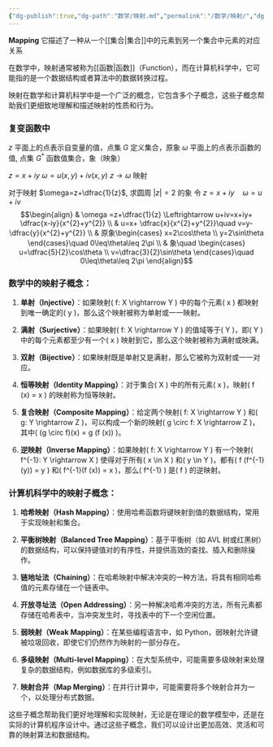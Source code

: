 ```yaml
---
{"dg-publish":true,"dg-path":"数学/映射.md","permalink":"/数学/映射/","dgPassFrontmatter":true,"noteIcon":"","created":"2024-05-21T15:20:28.345+08:00","updated":"2024-05-29T13:32:37.378+08:00"}
---
```


**Mapping** 
它描述了一种从一个[[集合\|集合]]中的元素到另一个集合中元素的对应关系

在数学中，映射通常被称为[[函数\|函数]]（Function），而在计算机科学中，它可能指的是一个数据结构或者算法中的数据转换过程。

映射在数学和计算机科学中是一个广泛的概念，它包含多个子概念，这些子概念帮助我们更细致地理解和描述映射的性质和行为。

### 复变函数中
$z$ 平面上的点表示自变量的值，点集 $G$ 定义集合，原象
$\omega$ 平面上的点表示函数的值,   点集 $G^{*}$ 函数值集合，象（映象）

$z=x+iy$
$\omega=u(x,y)+iv(x,y)$
$z\to \omega$ 映射

对于映射 $\omega=z+\dfrac{1}{z}$, 求圆周 $|z|=2$ 的象
令 $z=x+iy\quad \omega=u+iv$
$$\begin{align}
 & \omega =z+\dfrac{1}{z} \Leftrightarrow u+iv=x+iy+ \dfrac{x-iy}{x^{2}+y^{2}} \\
 & u=x+ \dfrac{x}{x^{2}+y^{2}}\quad v=y- \dfrac{y}{x^{2}+y^{2}} \\
 & 原象\begin{cases}
x=2\cos\theta \\
y=2\sin\theta
\end{cases}\quad 0\leq\theta\leq 2\pi \\
 & 象\quad \begin{cases}
u=\dfrac{5}{2}\cos\theta \\
v=\dfrac{3}{2}\sin\theta
\end{cases}\quad 0\leq\theta\leq 2\pi
\end{align}$$

### 数学中的映射子概念：

1. **单射（Injective）**：如果映射\( f: X \rightarrow Y \) 中的每个元素\( x \) 都映射到唯一确定的\( y \)，那么这个映射被称为单射或一一映射。

2. **满射（Surjective）**：如果映射\( f: X \rightarrow Y \) 的值域等于\( Y \)，即\( Y \) 中的每个元素都至少有一个\( x \) 映射到它，那么这个映射被称为满射或映满。

3. **双射（Bijective）**：如果映射既是单射又是满射，那么它被称为双射或一一对应。

4. **恒等映射（Identity Mapping）**：对于集合\( X \) 中的所有元素\( x \)，映射\( f (x) = x \) 的映射称为恒等映射。

5. **复合映射（Composite Mapping）**：给定两个映射\( f: X \rightarrow Y \) 和\( g: Y \rightarrow Z \)，可以构成一个新的映射\( g \circ f: X \rightarrow Z \)，其中\( (g \circ f)(x) = g (f (x)) \)。

6. **逆映射（Inverse Mapping）**：如果映射\( f: X \rightarrow Y \) 有一个映射\( f^{-1}: Y \rightarrow X \) 使得对于所有\( x \in X \) 和\( y \in Y \)，都有\( f (f^{-1}(y)) = y \) 和\( f^{-1}(f (x)) = x \)，那么\( f^{-1} \) 是\( f \) 的逆映射。

### 计算机科学中的映射子概念：

1. **哈希映射（Hash Mapping）**：使用哈希函数将键映射到值的数据结构，常用于实现映射和集合。

2. **平衡树映射（Balanced Tree Mapping）**：基于平衡树（如 AVL 树或红黑树）的数据结构，可以保持键值对的有序性，并提供高效的查找、插入和删除操作。

3. **链地址法（Chaining）**：在哈希映射中解决冲突的一种方法，将具有相同哈希值的元素存储在一个链表中。

4. **开放寻址法（Open Addressing）**：另一种解决哈希冲突的方法，所有元素都存储在哈希表中，当冲突发生时，寻找表中的下一个空闲位置。

5. **弱映射（Weak Mapping）**：在某些编程语言中，如 Python，弱映射允许键被垃圾回收，即使它们仍然作为映射的一部分存在。

6. **多级映射（Multi-level Mapping）**：在大型系统中，可能需要多级映射来处理复杂的数据结构，例如数据库的多级索引。

7. **映射合并（Map Merging）**：在并行计算中，可能需要将多个映射合并为一个，以处理分布式数据。

这些子概念帮助我们更好地理解和实现映射，无论是在理论的数学模型中，还是在实际的计算机程序设计中。通过这些子概念，我们可以设计出更加高效、灵活和可靠的映射算法和数据结构。